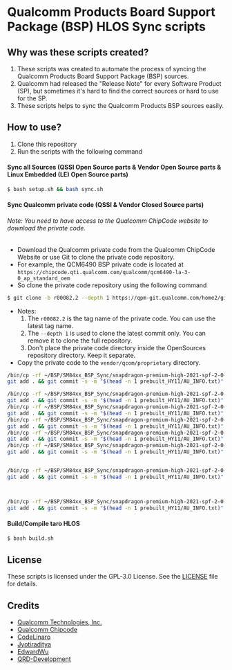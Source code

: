 # Qualcomm Products Board Support Package (BSP) HLOS Sync scripts

## Why was these scripts created?
1. These scripts was created to automate the process of syncing the Qualcomm Products Board Support Package (BSP) sources.
2. Qualcomm had released the "Release Note" for every Software Product (SP), but sometimes it's hard to find the correct sources or hard to use for the SP.
3. These scripts helps to sync the Qualcomm Products BSP sources easily.

## How to use?
1. Clone this repository
2. Run the scripts with the following command

#### Sync all Sources (QSSI Open Source parts & Vendor Open Source parts & Linux Embedded (LE) Open Source parts)
```bash
$ bash setup.sh && bash sync.sh
```

#### Sync Qualcomm private code (QSSI & Vendor Closed Source parts)
###### Note: You need to have access to the Qualcomm ChipCode website to download the private code.
- Download the Qualcomm private code from the Qualcomm ChipCode Website or use Git to clone the private code repository.
- For example, the QCM6490 BSP private code is located at `https://chipcode.qti.qualcomm.com/qualcomm/qcm6490-la-3-0_ap_standard_oem`
- So clone the private code repository using the following command
```bash
$ git clone -b r00082.2 --depth 1 https://qpm-git.qualcomm.com/home2/git/qualcomm/qcm6490-la-3-0_ap_standard_oem.git
```
- Notes: 
  1. The `r00082.2` is the tag name of the private code. You can use the latest tag name.
  2. The `--depth 1` is used to clone the latest commit only. You can remove it to clone the full repository.
  3. Don't place the private code directory inside the OpenSources repository directory. Keep it separate.
- Copy the private code to the `vendor/qcom/proprietary` directory.

```bash
/bin/cp -rf ~/BSP/SM84xx_BSP_Sync/snapdragon-premium-high-2021-spf-2-0-2_amss_standard_oem-r2.0.2.r1_00010.0/LA.QSSI.15.0/LINUX/android/vendor/qcom/proprietary/* ./
git add . && git commit -s -m "$(head -n 1 prebuilt_HY11/AU_INFO.txt)"

/bin/cp -rf ~/BSP/SM84xx_BSP_Sync/snapdragon-premium-high-2021-spf-2-0-2_amss_standard_oem-r2.0.2.r1_00010.0/LA.QSSI.12.0.r1/LINUX/android/vendor/qcom/proprietary/* ./
git add . && git commit -s -m "$(head -n 1 prebuilt_HY11/AU_INFO.txt)"
/bin/cp -rf ~/BSP/SM84xx_BSP_Sync/snapdragon-premium-high-2021-spf-2-0-2_amss_standard_oem-r2.0.2.r1_00010.0/DISPLAY.LA.2.0/LINUX/android/vendor/qcom/proprietary/* ./
git add . && git commit -s -m "$(head -n 1 prebuilt_HY11/AU_INFO.txt)"
/bin/cp -rf ~/BSP/SM84xx_BSP_Sync/snapdragon-premium-high-2021-spf-2-0-2_amss_standard_oem-r2.0.2.r1_00010.0/VIDEO.LA.2.0/LINUX/android/vendor/qcom/proprietary/* ./
git add . && git commit -s -m "$(head -n 1 prebuilt_HY11/AU_INFO.txt)"
/bin/cp -rf ~/BSP/SM84xx_BSP_Sync/snapdragon-premium-high-2021-spf-2-0-2_amss_standard_oem-r2.0.2.r1_00010.0/CAMERA.LA.2.0/LINUX/android/vendor/qcom/proprietary/* ./
git add . && git commit -s -m "$(head -n 1 prebuilt_HY11/AU_INFO.txt)"
/bin/cp -rf ~/BSP/SM84xx_BSP_Sync/snapdragon-premium-high-2021-spf-2-0-2_amss_standard_oem-r2.0.2.r1_00010.0/LA.VENDOR.1.0/LINUX/android/vendor/qcom/proprietary/* ./
git add . && git commit -s -m "$(head -n 1 prebuilt_HY11/AU_INFO.txt)"


/bin/cp -rf ~/BSP/SM84xx_BSP_Sync/snapdragon-premium-high-2021-spf-2-0-2_amss_standard_oem-r2.0.2.r1_00010.0/KERNEL.PLATFORM.1.0/kernel_platform/qcom/proprietary/* ./
git add . && git commit -s -m "$(head -n 1 prebuilt_HY11/AU_INFO.txt)"



/bin/cp -rf ~/BSP/SM84xx_BSP_Sync/snapdragon-premium-high-2021-spf-2-0-2_amss_standard_oem-r2.0.2.r1_00010.0/LE.UM.5.3.1/apps_proc/* ./
git add . && git commit -s -m "$(head -n 1 prebuilt_HY11/AU_INFO.txt)"
```

#### Build/Compile taro HLOS
```bash
$ bash build.sh
```

## License
These scripts is licensed under the GPL-3.0 License. See the [LICENSE](LICENSE) file for details.

## Credits
- [Qualcomm Technologies, Inc.](https://www.qualcomm.com/)
- [Qualcomm Chipcode](https://chipcode.qti.qualcomm.com)
- [CodeLinaro](https://git.codelinaro.org/)
- [Jyotiraditya](https://github.com/imjyotiraditya)
- [EdwardWu](https://github.com/bluehomewu)
- [QRD-Development](https://github.com/QRD-Development)
